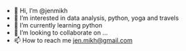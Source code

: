 - 👋 Hi, I’m @jenmikh
- 👀 I’m interested in data analysis, python, yoga and travels
- 🌱 I’m currently learning python
- 💞️ I’m looking to collaborate on ...
- 📫 How to reach me jen.mikh@gmail.com

<!---
jenmikh/jenmikh is a ✨ special ✨ repository because its `README.md` (this file) appears on your GitHub profile.
You can click the Preview link to take a look at your changes.
--->

